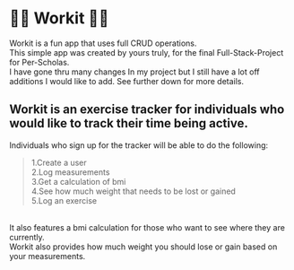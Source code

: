 # 🏋🏼 Workit 💪🏽
Workit is a fun app that uses full CRUD operations. <br/>
This simple app was created by yours truly, for the final Full-Stack-Project for Per-Scholas.<br/>
I have gone thru many changes In my project but I still have a lot off additions I would like to add. See further down for more details.<br/>

## Workit is an exercise tracker for individuals who would like to track their time being active.

Individuals who sign up for the tracker will be able to do the following:<br/>
> 1.Create a user<br/>
> 2.Log measurements<br/>
> 3.Get a calculation of bmi<br/>
> 4.See how much weight that needs to be lost or gained<br/>
> 5.Log an exercise

<br/> It also features a bmi calculation for those who want to see where they are currently.<br/> Workit also provides how much weight you should lose or gain based on your measurements.<br/>
